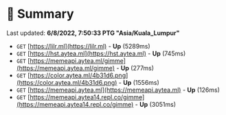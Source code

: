 # 📖 Summary
Last updated: **6/8/2022, 7:50:33 PTG "Asia/Kuala_Lumpur"**

- `GET` [https://lilr.ml](https://lilr.ml) - **Up** (5289ms)
- `GET` [https://hst.aytea.ml](https://hst.aytea.ml) - **Up** (745ms)
- `GET` [https://memeapi.aytea.ml/gimme](https://memeapi.aytea.ml/gimme) - **Up** (277ms)
- `GET` [https://color.aytea.ml/4b31d6.png](https://color.aytea.ml/4b31d6.png) - **Up** (1556ms)
- `GET` [https://memeapi.aytea.ml](https://memeapi.aytea.ml) - **Up** (126ms)
- `GET` [https://memeapi.aytea14.repl.co/gimme](https://memeapi.aytea14.repl.co/gimme) - **Up** (3051ms)
